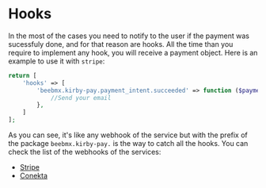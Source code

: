 # Hooks

In the most of the cases you need to notify to the user if the payment was sucessfuly done, and for that reason are hooks.
All the time than you require to implement any hook, you will receive a payment object.
Here is an example to use it with `stripe`:

```php
return [
    'hooks' => [
        'beebmx.kirby-pay.payment_intent.succeeded' => function ($payment) {
            //Send your email
        },
    ]
];
```

As you can see, it's like any webhook of the service but with the prefix of the package `beebmx.kirby-pay.` is the way to catch all the hooks.
You can check the list of the webhooks of the services:

- [Stripe](https://stripe.com/docs/api/events/types)
- [Conekta](https://developers.conekta.com/api#events)